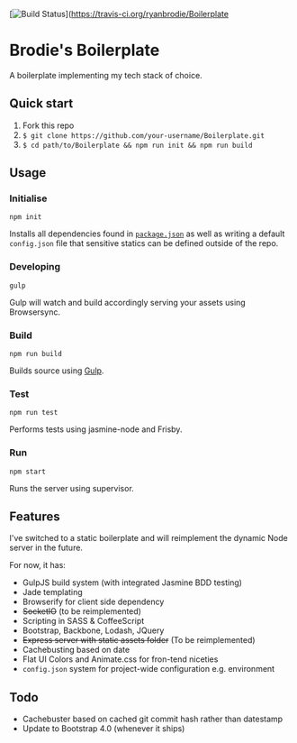 [![Build Status](https://travis-ci.org/ryanbrodie/Boilerplate.svg?branch=master)](https://travis-ci.org/ryanbrodie/Boilerplate

# Brodie's Boilerplate

A boilerplate implementing my tech stack of choice.

## Quick start

1. Fork this repo
2. `$ git clone https://github.com/your-username/Boilerplate.git`
3. `$ cd path/to/Boilerplate && npm run init && npm run build`

## Usage

### Initialise

    npm init

Installs all dependencies found in [`package.json`](https://github.com/ryanbrodie/Boilerplate/blob/master/package.json) as well as writing a default `config.json` file that sensitive statics can be defined outside of the repo.

### Developing

    gulp

Gulp will watch and build accordingly serving your assets using Browsersync.

### Build

    npm run build

Builds source using [Gulp](http://gulpjs.com/).

### Test

    npm run test

Performs tests using jasmine-node and Frisby.

### Run

    npm start

Runs the server using supervisor.

## Features

I've switched to a static boilerplate and will reimplement the dynamic Node server in the future.

For now, it has:

- GulpJS build system (with integrated Jasmine BDD testing)
- Jade templating
- Browserify for client side dependency
- ~~SocketIO~~ (to be reimplemented)
- Scripting in SASS & CoffeeScript
- Bootstrap, Backbone, Lodash, JQuery
- ~~Express server with static assets folder~~ (To be reimplemented)
- Cachebusting based on date
- Flat UI Colors and Animate.css for fron-tend niceties
- `config.json` system for project-wide configuration e.g. environment

## Todo
- Cachebuster based on cached git commit hash rather than datestamp
- Update to Bootstrap 4.0 (whenever it ships)

